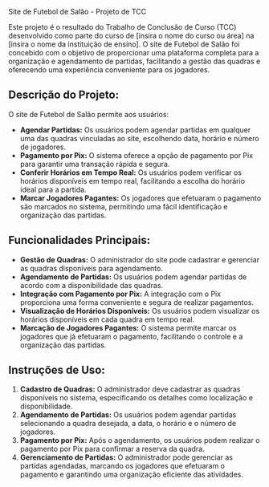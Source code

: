 Site de Futebol de Salão - Projeto de TCC

Este projeto é o resultado do Trabalho de Conclusão de Curso (TCC) desenvolvido como parte do curso de [insira o nome do curso ou área] na [insira o nome da instituição de ensino]. O site de Futebol de Salão foi concebido com o objetivo de proporcionar uma plataforma completa para a organização e agendamento de partidas, facilitando a gestão das quadras e oferecendo uma experiência conveniente para os jogadores.

Descrição do Projeto:
-----------------------
O site de Futebol de Salão permite aos usuários:
- **Agendar Partidas:** Os usuários podem agendar partidas em qualquer uma das quadras vinculadas ao site, escolhendo data, horário e número de jogadores.
- **Pagamento por Pix:** O sistema oferece a opção de pagamento por Pix para garantir uma transação rápida e segura.
- **Conferir Horários em Tempo Real:** Os usuários podem verificar os horários disponíveis em tempo real, facilitando a escolha do horário ideal para a partida.
- **Marcar Jogadores Pagantes:** Os jogadores que efetuaram o pagamento são marcados no sistema, permitindo uma fácil identificação e organização das partidas.

Funcionalidades Principais:
---------------------------
- **Gestão de Quadras:** O administrador do site pode cadastrar e gerenciar as quadras disponíveis para agendamento.
- **Agendamento de Partidas:** Os usuários podem agendar partidas de acordo com a disponibilidade das quadras.
- **Integração com Pagamento por Pix:** A integração com o Pix proporciona uma forma conveniente e segura de realizar pagamentos.
- **Visualização de Horários Disponíveis:** Os usuários podem visualizar os horários disponíveis em cada quadra em tempo real.
- **Marcação de Jogadores Pagantes:** O sistema permite marcar os jogadores que já efetuaram o pagamento, facilitando o controle e a organização das partidas.

Instruções de Uso:
--------------------
1. **Cadastro de Quadras:** O administrador deve cadastrar as quadras disponíveis no sistema, especificando os detalhes como localização e disponibilidade.
2. **Agendamento de Partidas:** Os usuários podem agendar partidas selecionando a quadra desejada, a data, o horário e o número de jogadores.
3. **Pagamento por Pix:** Após o agendamento, os usuários podem realizar o pagamento por Pix para confirmar a reserva da quadra.
4. **Gerenciamento de Partidas:** O administrador pode gerenciar as partidas agendadas, marcando os jogadores que efetuaram o pagamento e garantindo uma organização eficiente das atividades.
